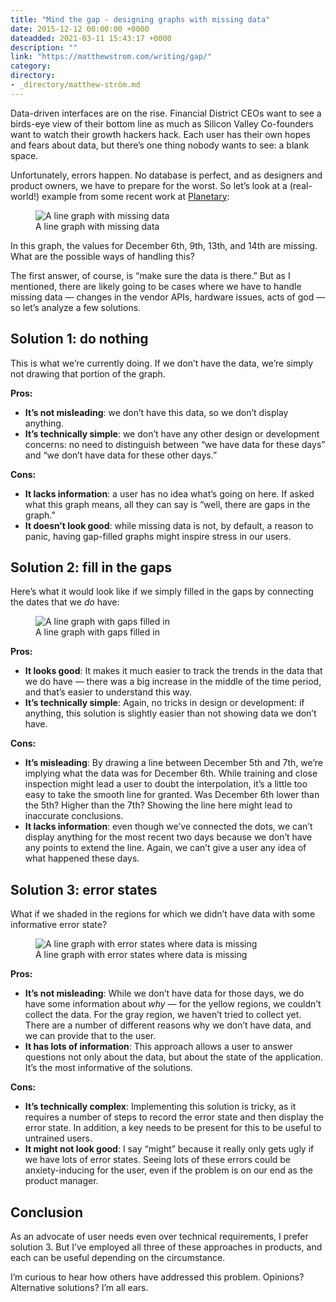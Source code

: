 ```yaml
---
title: "Mind the gap - designing graphs with missing data"
date: 2015-12-12 00:00:00 +0000
dateadded: 2021-03-11 15:43:17 +0000
description: ""
link: "https://matthewstrom.com/writing/gap/"
category:
directory:
- _directory/matthew-ström.md
---
```

<p>Data-driven interfaces are on the rise. Financial District CEOs want to see a birds-eye view of their bottom line as much as Silicon Valley Co-founders want to watch their growth hackers hack. Each user has their own hopes and fears about data, but there’s one thing nobody wants to see: a blank space.</p>
<p>Unfortunately, errors happen. No database is perfect, and as designers and product owners, we have to prepare for the worst. So let’s look at a (real-world!) example from some recent work at <a href="http://planetary.io/" target="_blank" rel="noopener">Planetary</a>:</p>
<figure data-type="image"><img src="https://matthewstrom.com/images/gap-1.png" alt="A line graph with missing data"><figcaption>A line graph with missing data</figcaption></figure>
<p>In this graph, the values for December 6th, 9th, 13th, and 14th are missing. What are the possible ways of handling this?</p>
<p>The first answer, of course, is “make sure the data is there.” But as I mentioned, there are likely going to be cases where we have to handle missing data — changes in the vendor APIs, hardware issues, acts of god — so let’s analyze a few solutions.</p>
<h2 id="solution-1%3A-do-nothing">Solution 1: do nothing</h2>
<p>This is what we’re currently doing. If we don’t have the data, we’re simply not drawing that portion of the graph.</p>
<p><strong>Pros:</strong></p>
<ul>
<li><strong>It’s not misleading</strong>: we don’t have this data, so we don’t display anything.</li>
<li><strong>It’s technically simple</strong>: we don’t have any other design or development concerns: no need to distinguish between “we have data for these days” and “we don’t have data for these other days.”</li>
</ul>
<p><strong>Cons:</strong></p>
<ul>
<li><strong>It lacks information</strong>: a user has no idea what’s going on here. If asked what this graph means, all they can say is “well, there are gaps in the graph.”</li>
<li><strong>It doesn’t look good</strong>: while missing data is not, by default, a reason to panic, having gap-filled graphs might inspire stress in our users.</li>
</ul>
<h2 id="solution-2%3A-fill-in-the-gaps">Solution 2: fill in the gaps</h2>
<p>Here’s what it would look like if we simply filled in the gaps by connecting the dates that we <em>do</em> have:</p>
<figure data-type="image"><img src="https://matthewstrom.com/images/gap-2.png" alt="A line graph with gaps filled in"><figcaption>A line graph with gaps filled in</figcaption></figure>
<p><strong>Pros:</strong></p>
<ul>
<li><strong>It looks good</strong>: It makes it much easier to track the trends in the data that we do have — there was a big increase in the middle of the time period, and that’s easier to understand this way.</li>
<li><strong>It’s technically simple</strong>: Again, no tricks in design or development: if anything, this solution is slightly easier than not showing data we don’t have.</li>
</ul>
<p><strong>Cons:</strong></p>
<ul>
<li><strong>It’s misleading</strong>: By drawing a line between December 5th and 7th, we’re implying what the data was for December 6th. While training and close inspection might lead a user to doubt the interpolation, it’s a little too easy to take the smooth line for granted. Was December 6th lower than the 5th? Higher than the 7th? Showing the line here might lead to inaccurate conclusions.</li>
<li><strong>It lacks information</strong>: even though we’ve connected the dots, we can’t display anything for the most recent two days because we don’t have any points to extend the line. Again, we can’t give a user any idea of what happened these days.</li>
</ul>
<h2 id="solution-3%3A-error-states">Solution 3: error states</h2>
<p>What if we shaded in the regions for which we didn’t have data with some informative error state?</p>
<figure data-type="image"><img src="https://matthewstrom.com/images/gap-3.png" alt="A line graph with error states where data is missing"><figcaption>A line graph with error states where data is missing</figcaption></figure>
<p><strong>Pros:</strong></p>
<ul>
<li><strong>It’s not misleading</strong>: While we don’t have data for those days, we do have some information about <em>why</em> — for the yellow regions, we couldn’t collect the data. For the gray region, we haven’t tried to collect yet. There are a number of different reasons why we don’t have data, and we can provide that to the user.</li>
<li><strong>It has lots of information</strong>: This approach allows a user to answer questions not only about the data, but about the state of the application. It’s the most informative of the solutions.</li>
</ul>
<p><strong>Cons:</strong></p>
<ul>
<li><strong>It’s technically complex</strong>: Implementing this solution is tricky, as it requires a number of steps to record the error state and then display the error state. In addition, a key needs to be present for this to be useful to untrained users.</li>
<li><strong>It might not look good</strong>: I say “might” because it really only gets ugly if we have lots of error states. Seeing lots of these errors could be anxiety-inducing for the user, even if the problem is on our end as the product manager.</li>
</ul>
<h2 id="conclusion">Conclusion</h2>
<p>As an advocate of user needs even over technical requirements, I prefer solution 3. But I’ve employed all three of these approaches in products, and each can be useful depending on the circumstance.</p>
<p>I’m curious to hear how others have addressed this problem. Opinions? Alternative solutions? I’m all ears.</p>
